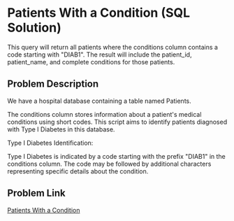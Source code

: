 # Patients With a Condition (SQL Solution)

This query will return all patients where the conditions column contains a code starting with "DIAB1". The result will include the patient_id, patient_name, and complete conditions for those patients.

## Problem Description

We have a hospital database containing a table named Patients. 

The conditions column stores information about a patient's medical conditions using short codes.  This script aims to identify patients diagnosed with Type I Diabetes in this database.

Type I Diabetes Identification:

Type I Diabetes is indicated by a code starting with the prefix "DIAB1" in the conditions column.
The code may be followed by additional characters representing specific details about the condition.


## Problem Link
[Patients With a Condition](https://leetcode.com/problems/patients-with-a-condition/description/)